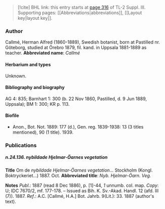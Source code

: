 > [!cite] BHL link: this entry starts at [page 316](https://www.biodiversitylibrary.org/page/33266623) of TL-2 Suppl. III.
> Supporting pages: [[Abbreviations|abbreviations]], [[Layout key|layout key]].

### Author

Callmé, Herman Alfred (1860-1889), Swedish botanist, born at Pastilled nr. Göteborg, studied at Örebro 1879, fil. kand. in Uppsala 1881-1889 as teacher. 
**Abbreviated name**: *Callmé*

#### Herbarium and types

Unknown.

#### Bibliography and biography

AG 4: 835; Barnhart 1: 300 (b. 22 Nov 1860, Pastilled, d. 9 Jun 1889, Uppsala); BM 1: 300; KR p. 113.

#### Biofile

- Anon., Bot. Not. 1889: 177 (d.), Gen. reg. 1839-1938: 13 (3 titles mentioned), 90 (1 title). 1939.

### Publications

##### n.24.136. nybildade Hjelmar-Öarnes vegetation

**Title**
Om de *nybildade Hjelmar-Öarnes vegetation*... Stockholm (Kongl. Boktryckeriet...) 1887. Oct.
**Abbreviated title**: *Nyb. Hjelmar-Öarn. Veg.*

**Notes**
*Publ*.: 1887 (read 8 Dec 1886), p. \[1\]-44, *1* unnumb. col. map. *Copy*: U; IDC 7670/2, mf. 177-178. – Issued as Bih. K. Sv.-Akad. Handl. 12 (afd. III (7)). 1887.
*Ref*.: A.C. \[Callmé, H.A.\] Bot. Jahrb. 9(Lit.): 33. 1887 (author's text).

